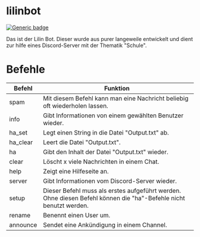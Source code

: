 # lilinbot
[![Generic badge](https://img.shields.io/badge/Language-Python-<COLOR>.svg)](https://shields.io/)

Das ist der Lilin Bot. Dieser wurde aus purer langeweile entwickelt und dient zur hilfe eines Discord-Server mit der Thematik "Schule".

# Befehle

| Befehl  | Funktion |
| ------------- | ------------- |
| spam  | Mit diesem Befehl kann man eine Nachricht beliebig oft wiederholen lassen.  |
| info  | Gibt Informationen von einem gewählten Benutzer wieder.  |
| ha_set  | Legt einen String in die Datei "Output.txt" ab. |
| ha_clear |  Leert die Datei "Output.txt".  |
| ha  | Gibt den Inhalt der Datei "Output.txt" wieder.  |
| clear | Löscht x viele Nachrichten in einem Chat.  |
| help  | Zeigt eine Hilfeseite an.  |
| server  | Gibt Informationen vom Discord-Server wieder.  |
| setup | Dieser Befehl muss als erstes aufgeführt werden. Ohne diesen Befehl können die "ha"-Befehle nicht benutzt werden.  |
| rename  | Benennt einen User um.  |
| announce  | Sendet eine Ankündigung in einem Channel.  |
